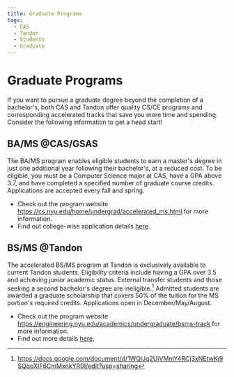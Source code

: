 ```yaml
---
title: Graduate Programs
tags:
  - CAS
  - Tandon
  - Students
  - Graduate
---
```


# Graduate Programs
If you want to pursue a graduate degree beyond the completion of a bachelor's, both CAS and Tandon offer quality CS/CE programs and corresponding accelerated tracks that save you more time and spending. Consider the following information to get a head start!

## BA/MS @CAS/GSAS
The BA/MS program enables eligible students to earn a master's degree in just one additional year following their bachelor's, at a reduced cost. To be eligible, you must be a Computer Science major at CAS, have a GPA above 3.7, and have completed a specified number of graduate course credits. Applications are accepted every fall and spring.

- Check out the program website https://cs.nyu.edu/home/undergrad/accelerated_ms.html for more information.  
- Find out college-wise application details [here](https://cas.nyu.edu/bachmast/gsas.html).

## BS/MS @Tandon
The accelerated BS/MS program at Tandon is exclusively available to current Tandon students. Eligibility criteria include having a GPA over 3.5 and achieving junior academic status. External transfer students and those seeking a second bachelor's degree are ineligible.[^1] Admitted students are awarded a graduate scholarship that covers 50% of the tuition for the MS portion's required credits. Applications open in December/May/August.

- Check out the program website https://engineering.nyu.edu/academics/undergraduate/bsms-track for more information.  
- Find out more details [here](https://docs.google.com/document/d/1WQiJq2UjVMmY4RCj3xNEtwKj9SQqoXIF6CmMxnkYR0I/edit?usp=sharing).

[^1]: https://docs.google.com/document/d/1WQiJq2UjVMmY4RCj3xNEtwKj9SQqoXIF6CmMxnkYR0I/edit?usp=sharing